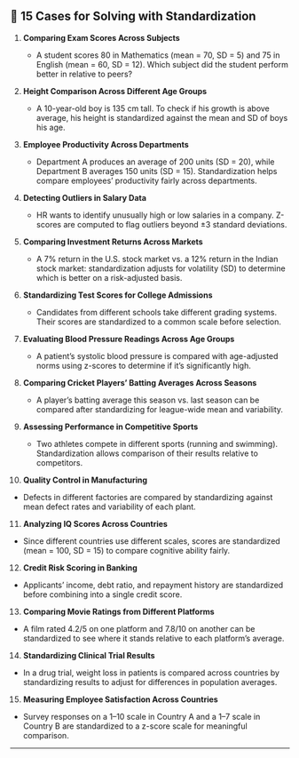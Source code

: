 
## 📌 15 Cases for Solving with Standardization

1. **Comparing Exam Scores Across Subjects**

   * A student scores 80 in Mathematics (mean = 70, SD = 5) and 75 in English (mean = 60, SD = 12). Which subject did the student perform better in relative to peers?

2. **Height Comparison Across Different Age Groups**

   * A 10-year-old boy is 135 cm tall. To check if his growth is above average, his height is standardized against the mean and SD of boys his age.

3. **Employee Productivity Across Departments**

   * Department A produces an average of 200 units (SD = 20), while Department B averages 150 units (SD = 15). Standardization helps compare employees’ productivity fairly across departments.

4. **Detecting Outliers in Salary Data**

   * HR wants to identify unusually high or low salaries in a company. Z-scores are computed to flag outliers beyond ±3 standard deviations.

5. **Comparing Investment Returns Across Markets**

   * A 7% return in the U.S. stock market vs. a 12% return in the Indian stock market: standardization adjusts for volatility (SD) to determine which is better on a risk-adjusted basis.

6. **Standardizing Test Scores for College Admissions**

   * Candidates from different schools take different grading systems. Their scores are standardized to a common scale before selection.

7. **Evaluating Blood Pressure Readings Across Age Groups**

   * A patient’s systolic blood pressure is compared with age-adjusted norms using z-scores to determine if it’s significantly high.

8. **Comparing Cricket Players’ Batting Averages Across Seasons**

   * A player’s batting average this season vs. last season can be compared after standardizing for league-wide mean and variability.

9. **Assessing Performance in Competitive Sports**

   * Two athletes compete in different sports (running and swimming). Standardization allows comparison of their results relative to competitors.

10. **Quality Control in Manufacturing**

* Defects in different factories are compared by standardizing against mean defect rates and variability of each plant.

11. **Analyzing IQ Scores Across Countries**

* Since different countries use different scales, scores are standardized (mean = 100, SD = 15) to compare cognitive ability fairly.

12. **Credit Risk Scoring in Banking**

* Applicants’ income, debt ratio, and repayment history are standardized before combining into a single credit score.

13. **Comparing Movie Ratings from Different Platforms**

* A film rated 4.2/5 on one platform and 7.8/10 on another can be standardized to see where it stands relative to each platform’s average.

14. **Standardizing Clinical Trial Results**

* In a drug trial, weight loss in patients is compared across countries by standardizing results to adjust for differences in population averages.

15. **Measuring Employee Satisfaction Across Countries**

* Survey responses on a 1–10 scale in Country A and a 1–7 scale in Country B are standardized to a z-score scale for meaningful comparison.

---


